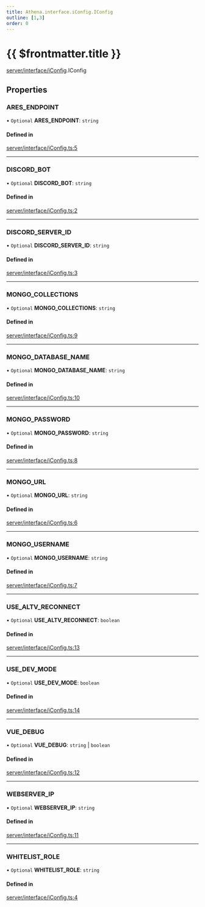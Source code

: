 ```yaml
---
title: Athena.interface.iConfig.IConfig
outline: [1,3]
order: 0
---
```


# {{ $frontmatter.title }}


[server/interface/iConfig](../modules/server_interface_iConfig.md).IConfig

## Properties

### ARES\_ENDPOINT

• `Optional` **ARES\_ENDPOINT**: `string`

#### Defined in

[server/interface/iConfig.ts:5](https://github.com/Stuyk/altv-athena/blob/16c490d/src/core/server/interface/iConfig.ts#L5)

___

### DISCORD\_BOT

• `Optional` **DISCORD\_BOT**: `string`

#### Defined in

[server/interface/iConfig.ts:2](https://github.com/Stuyk/altv-athena/blob/16c490d/src/core/server/interface/iConfig.ts#L2)

___

### DISCORD\_SERVER\_ID

• `Optional` **DISCORD\_SERVER\_ID**: `string`

#### Defined in

[server/interface/iConfig.ts:3](https://github.com/Stuyk/altv-athena/blob/16c490d/src/core/server/interface/iConfig.ts#L3)

___

### MONGO\_COLLECTIONS

• `Optional` **MONGO\_COLLECTIONS**: `string`

#### Defined in

[server/interface/iConfig.ts:9](https://github.com/Stuyk/altv-athena/blob/16c490d/src/core/server/interface/iConfig.ts#L9)

___

### MONGO\_DATABASE\_NAME

• `Optional` **MONGO\_DATABASE\_NAME**: `string`

#### Defined in

[server/interface/iConfig.ts:10](https://github.com/Stuyk/altv-athena/blob/16c490d/src/core/server/interface/iConfig.ts#L10)

___

### MONGO\_PASSWORD

• `Optional` **MONGO\_PASSWORD**: `string`

#### Defined in

[server/interface/iConfig.ts:8](https://github.com/Stuyk/altv-athena/blob/16c490d/src/core/server/interface/iConfig.ts#L8)

___

### MONGO\_URL

• `Optional` **MONGO\_URL**: `string`

#### Defined in

[server/interface/iConfig.ts:6](https://github.com/Stuyk/altv-athena/blob/16c490d/src/core/server/interface/iConfig.ts#L6)

___

### MONGO\_USERNAME

• `Optional` **MONGO\_USERNAME**: `string`

#### Defined in

[server/interface/iConfig.ts:7](https://github.com/Stuyk/altv-athena/blob/16c490d/src/core/server/interface/iConfig.ts#L7)

___

### USE\_ALTV\_RECONNECT

• `Optional` **USE\_ALTV\_RECONNECT**: `boolean`

#### Defined in

[server/interface/iConfig.ts:13](https://github.com/Stuyk/altv-athena/blob/16c490d/src/core/server/interface/iConfig.ts#L13)

___

### USE\_DEV\_MODE

• `Optional` **USE\_DEV\_MODE**: `boolean`

#### Defined in

[server/interface/iConfig.ts:14](https://github.com/Stuyk/altv-athena/blob/16c490d/src/core/server/interface/iConfig.ts#L14)

___

### VUE\_DEBUG

• `Optional` **VUE\_DEBUG**: `string` \| `boolean`

#### Defined in

[server/interface/iConfig.ts:12](https://github.com/Stuyk/altv-athena/blob/16c490d/src/core/server/interface/iConfig.ts#L12)

___

### WEBSERVER\_IP

• `Optional` **WEBSERVER\_IP**: `string`

#### Defined in

[server/interface/iConfig.ts:11](https://github.com/Stuyk/altv-athena/blob/16c490d/src/core/server/interface/iConfig.ts#L11)

___

### WHITELIST\_ROLE

• `Optional` **WHITELIST\_ROLE**: `string`

#### Defined in

[server/interface/iConfig.ts:4](https://github.com/Stuyk/altv-athena/blob/16c490d/src/core/server/interface/iConfig.ts#L4)
